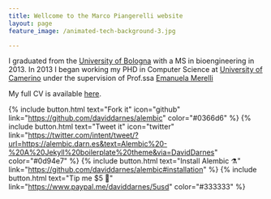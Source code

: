 ```yaml
---
title: Wellcome to the Marco Piangerelli website
layout: page
feature_image: /animated-tech-background-3.jpg

---
```




I graduated from the [University of Bologna](https://www.unibo.it) with a MS in bioengineering in 2013. In 2013 I began working my PHD in Computer Science at [University of Camerino](https://computerscience.unicam.it) under the supervision of Prof.ssa [Emanuela Merelli](http://www.emanuelamerelli.eu)



My full CV is available [here](europasscv_en.pdf).


{% include button.html text="Fork it" icon="github" link="https://github.com/daviddarnes/alembic" color="#0366d6" %} {% include button.html text="Tweet it" icon="twitter" link="https://twitter.com/intent/tweet/?url=https://alembic.darn.es&text=Alembic%20-%20A%20Jekyll%20boilerplate%20theme&via=DavidDarnes" color="#0d94e7" %} {% include button.html text="Install Alembic ⚗️" link="https://github.com/daviddarnes/alembic#installation" %} {% include button.html text="Tip me $5 💸" link="https://www.paypal.me/daviddarnes/5usd" color="#333333" %}


